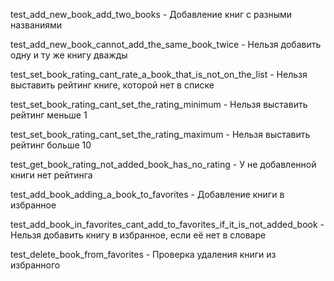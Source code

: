 test_add_new_book_add_two_books - Добавление книг с разными названиями

test_add_new_book_cannot_add_the_same_book_twice - Нельзя добавить одну и ту же книгу дважды

test_set_book_rating_cant_rate_a_book_that_is_not_on_the_list - Нельзя выставить рейтинг книге, которой нет в списке

test_set_book_rating_cant_set_the_rating_minimum - Нельзя выставить рейтинг меньше 1

test_set_book_rating_cant_set_the_rating_maximum - Нельзя выставить рейтинг больше 10

test_get_book_rating_not_added_book_has_no_rating - У не добавленной книги нет рейтинга

test_add_book_adding_a_book_to_favorites - Добавление книги в избранное

test_add_book_in_favorites_cant_add_to_favorites_if_it_is_not_added_book - Нельзя добавить книгу в избранное, если её нет в словаре

test_delete_book_from_favorites - Проверка удаления книги из избранного
